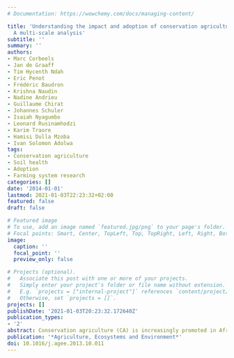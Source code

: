 ```yaml
---
# Documentation: https://wowchemy.com/docs/managing-content/

title: 'Understanding the impact and adoption of conservation agriculture in Africa:
  A multi-scale analysis'
subtitle: ''
summary: ''
authors:
- Marc Corbeels
- Jan de Graaff
- Tim Hycenth Ndah
- Eric Penot
- Frédéric Baudron
- Krishna Naudin
- Nadine Andrieu
- Guillaume Chirat
- Johannes Schuler
- Isaiah Nyagumbo
- Leonard Rusinamhodzi
- Karim Traore
- Hamisi Dulla Mzoba
- Ivan Solomon Adolwa
tags:
- Conservation agriculture
- Soil health
- Adoption
- Farming system research
categories: []
date: '2014-01-01'
lastmod: 2021-01-03T22:23:32+02:00
featured: false
draft: false

# Featured image
# To use, add an image named `featured.jpg/png` to your page's folder.
# Focal points: Smart, Center, TopLeft, Top, TopRight, Left, Right, BottomLeft, Bottom, BottomRight.
image:
  caption: ''
  focal_point: ''
  preview_only: false

# Projects (optional).
#   Associate this post with one or more of your projects.
#   Simply enter your project's folder or file name without extension.
#   E.g. `projects = ["internal-project"]` references `content/project/deep-learning/index.md`.
#   Otherwise, set `projects = []`.
projects: []
publishDate: '2021-01-03T20:23:32.172640Z'
publication_types:
- '2'
abstract: Conservation agriculture (CA) is increasingly promoted in Africa as analternative for coping with the need to increase food production on the basis of more sustainable farming practices. Success with adopting CA on farms in Africa has been limited, despite more than two decades of research and development investments. Through analyzing past and on-going CA experiences in a set of case studies, this paper seeks to better understand the reasons for the limited adoption of CA and to assess where, when and for whom CA works best. CA is analyzed and understood within a framework that distinguishes the following scales of analysis; field, farm, village and region. CA has a potential to increase crop yields in the fields, especially under conditions of erratic rainfall and over the long-term as a result of a gradual increase of overall soil quality. The impact on farm income with the practice of CA on some fields of the farm is far less evident, and depends on the type of farm. The lack of an immediate increase in farm income with CA  explains in many cases the non-adoption of CA. Smallholders have often short-term time horizons; future benefits do not adequately outweigh their immediate needs. Another key factor that explains the limited CA adoption in mixed crop-livestock farming systems is the fact that crop harvest residues are preferably used as fodder for livestock, preventing their use as soil cover. Finally, in most case studies good markets for purchase of inputs and sale of produce - a key prerequisite condition for adoption of new technologies - were lacking. The case studies show clear evidence for the need to target end users (not all farmers are potential end user of CA) and adapt CA systems to the local circumstances of the farmers, considering in particular the farmer's investment capacity in the practice of CA and the compatibility of CA with his/her production objectives and existing farming activities. The identification of situations where, when and for whom CA works will help future development agents to better target their investments with CA. © 2013 Elsevier B.V."
publication: '*Agriculture, Ecosystems and Environment*'
doi: 10.1016/j.agee.2013.10.011
---
```

